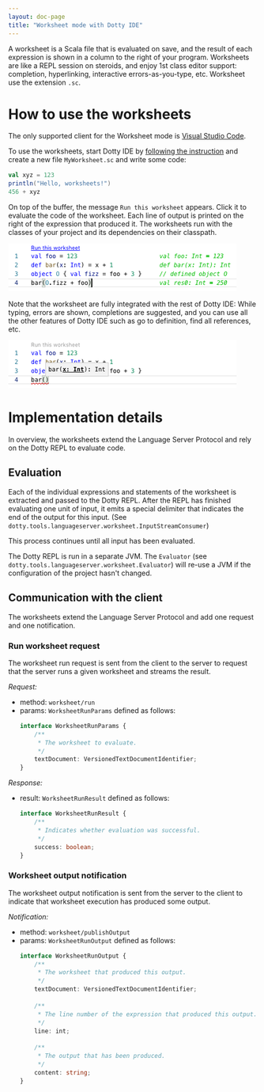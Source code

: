 ```yaml
---
layout: doc-page
title: "Worksheet mode with Dotty IDE"
---
```


A worksheet is a Scala file that is evaluated on save, and the result of each
expression is shown in a column to the right of your program. Worksheets are
like a REPL session on steroids, and enjoy 1st class editor support: completion,
hyperlinking, interactive errors-as-you-type, etc. Worksheet use the extension
`.sc`.

How to use the worksheets
=========================
The only supported client for the Worksheet mode is [Visual Studio
Code](https://code.visualstudio.com/).

To use the worksheets, start Dotty IDE by [following the
instruction]("./ide-support.html") and create a new file `MyWorksheet.sc` and
write some code:

```scala
val xyz = 123
println("Hello, worksheets!")
456 + xyz
```

On top of the buffer, the message `Run this worksheet` appears. Click it to
evaluate the code of the worksheet. Each line of output is printed on the right
of the expression that produced it. The worksheets run with the classes of your
project and its dependencies on their classpath.

![](../../images/worksheets/worksheet-run.png "Run worksheet")

Note that the worksheet are fully integrated with the rest of Dotty IDE: While
typing, errors are shown, completions are suggested, and you can use all the
other features of Dotty IDE such as go to definition, find all references, etc.

![](../../images/worksheets/worksheet-help.png "IDE features in the worksheet")

Implementation details
======================

In overview, the worksheets extend the Language Server Protocol and rely on the
Dotty REPL to evaluate code.

## Evaluation
Each of the individual expressions and statements of the worksheet is extracted
and passed to the Dotty REPL. After the REPL has finished evaluating one unit of
input, it emits a special delimiter that indicates the end of the output for
this input. (See `dotty.tools.languageserver.worksheet.InputStreamConsumer`)

This process continues until all input has been evaluated.

The Dotty REPL is run in a separate JVM. The `Evaluator` (see
`dotty.tools.languageserver.worksheet.Evaluator`) will re-use a JVM if the
configuration of the project hasn't changed.

## Communication with the client
The worksheets extend the Language Server Protocol and add one request and one
notification.

### Run worksheet request
The worksheet run request is sent from the client to the server to request that
the server runs a given worksheet and streams the result.

*Request:*

 - method: `worksheet/run`
 - params: `WorksheetRunParams` defined as follows:
   ```typescript
   interface WorksheetRunParams {
       /**
        * The worksheet to evaluate.
        */
       textDocument: VersionedTextDocumentIdentifier;
   }
   ```

*Response:*

 - result: `WorksheetRunResult` defined as follows:
   ```typescript
   interface WorksheetRunResult {
       /**
        * Indicates whether evaluation was successful.
        */
       success: boolean;
   }
   ```

### Worksheet output notification
The worksheet output notification is sent from the server to the client to
indicate that worksheet execution has produced some output.

*Notification:*

 - method: `worksheet/publishOutput`
 - params: `WorksheetRunOutput` defined as follows:
   ```typescript
   interface WorksheetRunOutput {
       /**
        * The worksheet that produced this output.
        */
       textDocument: VersionedTextDocumentIdentifier;
   
       /**
        * The line number of the expression that produced this output.
        */
       line: int;
   
       /**
        * The output that has been produced.
        */
       content: string;
   }
   ```
